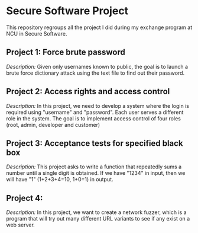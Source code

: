 # Secure Software Project
This repository regroups all the project I did during my exchange program at NCU in Secure Software.

## Project 1: Force brute password
*Description:* Given only usernames known to public, the goal is to launch a brute force dictionary attack using the text file to find out their password.

## Project 2: Access rights and access control
*Description:* In this project, we need to develop a system where the login is required using "username" and "password". Each user serves a different role in the system. The goal is to implement access control of four roles (root, admin, developer and customer)

## Project 3: Acceptance tests for specified black box
*Description:* This project asks to write a function that repeatedly sums a number until a single digit is obtained. If we have "1234" in input, then we will have "1" (1+2+3+4=10, 1+0=1) in output.

## Project 4:
*Description:* In this project, we want to create a network fuzzer, which is a program that will try out many different URL variants to see if any exist on a web server. 
